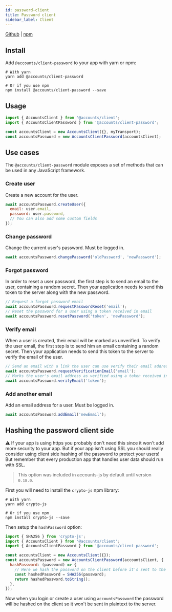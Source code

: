 ```yaml
---
id: password-client
title: Password client
sidebar_label: Client
---
```


[Github](https://github.com/accounts-js/accounts/tree/master/packages/client-password) |
[npm](https://www.npmjs.com/package/@accounts/client-password)

## Install

Add `@accounts/client-password` to your app with yarn or npm:

```
# With yarn
yarn add @accounts/client-password

# Or if you use npm
npm install @accounts/client-password --save
```

## Usage

```javascript
import { AccountsClient } from '@accounts/client';
import { AccountsClientPassword } from '@accounts/client-password';

const accountsClient = new AccountsClient({}, myTransport);
const accountsPassword = new AccountsClientPassword(accountsClient);
```

## Use cases

The `@accounts/client-password` module exposes a set of methods that can be used in any JavaScript framework.

### Create user

Create a new account for the user.

```javascript
await accountsPassword.createUser({
  email: user.email,
  password: user.password,
  // You can also add some custom fields
});
```

### Change password

Change the current user's password. Must be logged in.

```javascript
await accountsPassword.changePassword('oldPassword', 'newPassword');
```

### Forgot password

In order to reset a user password, the first step is to send an email to the user, containing a random secret. Then your application needs to send this token to the server along with the new password.

```javascript
// Request a forgot password email
await accountsPassword.requestPasswordReset('email');
// Reset the password for a user using a token received in email
await accountsPassword.resetPassword('token', 'newPassword');
```

### Verify email

When a user is created, their email will be marked as unverified. To verify the user email, the first step is to send him an email containing a random secret. Then your application needs to send this token to the server to verify the email of the user.

```javascript
// Send an email with a link the user can use verify their email address.
await accountsPassword.requestVerificationEmail('email');
// Marks the user's email address as verified using a token received in email
await accountsPassword.verifyEmail('token');
```

### Add another email

Add an email address for a user. Must be logged in.

```javascript
await accountsPassword.addEmail('newEmail');
```

## Hashing the password client side

⚠️ If your app is using https you probably don't need this since it won't add more security to your app. But if your app isn't using SSL you should really consider using client side hashing of the password to protect your users! But remember that every production app that handles user data should run with SSL.

> This option was included in accounts-js by default until version `0.18.0`.

First you will need to install the `crypto-js` npm library:

```
# With yarn
yarn add crypto-js

# Or if you use npm
npm install crypto-js --save
```

Then setup the `hashPassword` option:

```javascript
import { SHA256 } from 'crypto-js';
import { AccountsClient } from '@accounts/client';
import { AccountsClientPassword } from '@accounts/client-password';

const accountsClient = new AccountsClient({});
const accountsPassword = new AccountsClientPassword(accountsClient, {
  hashPassword: (password) => {
    // Here we hash the password on the client before it's sent to the server
    const hashedPassword = SHA256(password);
    return hashedPassword.toString();
  },
});
```

Now when you login or create a user using `accountsPassword` the password will be hashed on the client so it won't be sent in plaintext to the server.
